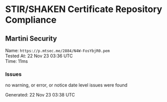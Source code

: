 # STIR/SHAKEN Certificate Repository Compliance

## Martini Security

Name: `https://p.mtsec.me/2884/N4W-FosYbjR0.pem`\
Tested At: 22 Nov 23 03:36 UTC\
Time: 11ms

### Issues

no warning, or error, or notice date level issues were found

Generated: 22 Nov 23 03:38 UTC